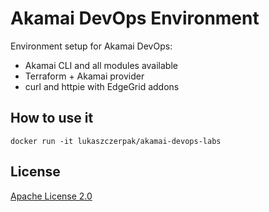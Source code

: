 # Akamai DevOps Environment

Environment setup for Akamai DevOps:

- Akamai CLI and all modules available
- Terraform + Akamai provider
- curl and httpie with EdgeGrid addons

## How to use it

```
docker run -it lukaszczerpak/akamai-devops-labs
```

## License
[Apache License 2.0](LICENSE)
